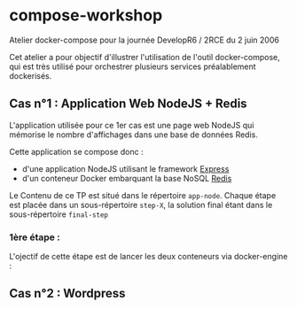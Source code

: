 # compose-workshop
Atelier docker-compose pour la journée DevelopR6 / 2RCE du 2 juin 2006

Cet atelier a pour objectif d'illustrer l'utilisation de l'outil docker-compose, qui est très utilisé pour orchestrer plusieurs services préalablement dockerisés.




## Cas n°1 : Application Web NodeJS + Redis

L'application utilisée pour ce 1er cas est une page web NodeJS qui mémorise le nombre d'affichages dans une base de données Redis.

Cette application se compose donc :

- d'une application NodeJS utilisant le framework [Express](http://expressjs.com/)
- d'un conteneur Docker embarquant la base NoSQL [Redis](http://redis.io/) 

Le Contenu de ce TP est situé dans le répertoire `app-node`. Chaque étape est placée dans un sous-répertoire `step-X`, la solution final étant dans le sous-répertoire `final-step`

### 1ère étape :

L'ojectif de cette étape est de lancer les deux conteneurs via docker-engine :
  
  


 
## Cas n°2 : Wordpress

